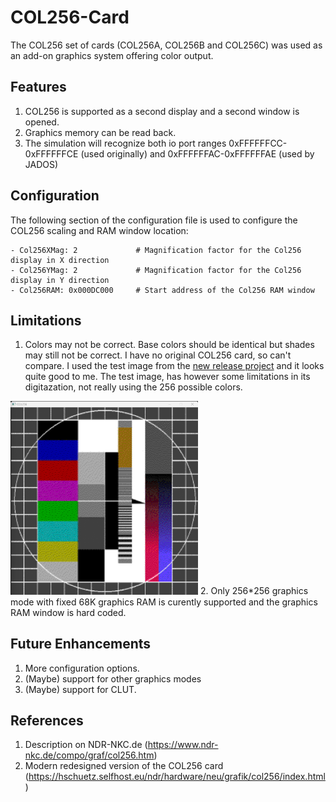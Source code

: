 # COL256-Card

The COL256 set of cards (COL256A, COL256B and COL256C) was used as an add-on graphics system offering color output.
 
## Features

1. COL256 is supported as a second display and a second window is opened.
2. Graphics memory can be read back.
3. The simulation will recognize both io port ranges 0xFFFFFFCC-0xFFFFFFCE (used originally) and 0xFFFFFFAC-0xFFFFFFAE (used by JADOS) 

## Configuration

The following section of the configuration file is used to configure the COL256 scaling and RAM window location:

    - Col256XMag: 2             # Magnification factor for the Col256 display in X direction
    - Col256YMag: 2             # Magnification factor for the Col256 display in Y direction
    - Col256RAM: 0x000DC000     # Start address of the Col256 RAM window

## Limitations

1. Colors may not be correct. Base colors should be identical but shades may still not be correct. I have no original COL256 card, so can't compare. I used the test image from the [new release project](https://hschuetz.selfhost.eu/ndr/hardware/neu/grafik/col256/index.html) and it looks quite good to me. The test image, has however some limitations in its digitazation, not really using the 256 possible colors.
<img src="./Col256-Testbild.png" width="300" >
2. Only 256*256 graphics mode with fixed 68K graphics RAM is curently supported and the graphics RAM window is hard coded. 

## Future Enhancements

1. More configuration options.
2. (Maybe) support for other graphics modes
2. (Maybe) support for CLUT.

## References

1. Description on NDR-NKC.de (https://www.ndr-nkc.de/compo/graf/col256.htm)
2. Modern redesigned version of the COL256 card (https://hschuetz.selfhost.eu/ndr/hardware/neu/grafik/col256/index.html)